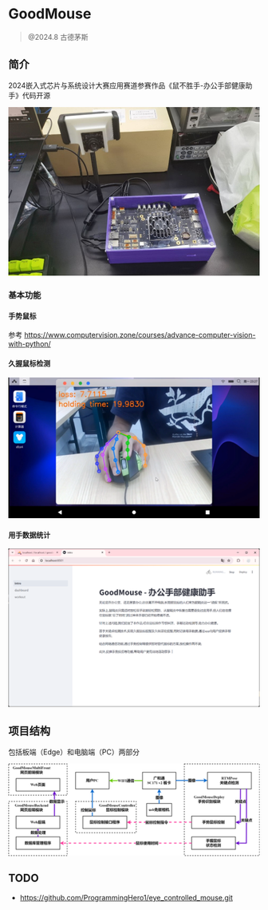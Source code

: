 # GoodMouse

> @2024.8 古德茅斯 

## 简介
2024嵌入式芯片与系统设计大赛应用赛道参赛作品《鼠不胜手-办公手部健康助手》代码开源

![](images/外观.jpg)

### 基本功能

#### 手势鼠标

参考 https://www.computervision.zone/courses/advance-computer-vision-with-python/

#### 久握鼠标检测

![](images/效果2.png)

#### 用手数据统计

![](images/效果3.png)

## 项目结构

包括板端（Edge）和电脑端（PC）两部分

![](images/结构示意.png)

## TODO

- https://github.com/ProgrammingHero1/eye_controlled_mouse.git


